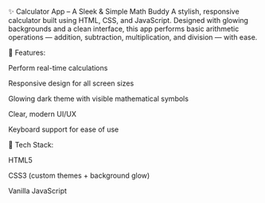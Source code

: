 ✨ Calculator App – A Sleek & Simple Math Buddy
A stylish, responsive calculator built using HTML, CSS, and JavaScript. Designed with glowing backgrounds and a clean interface, this app performs basic arithmetic operations — addition, subtraction, multiplication, and division — with ease.

🔢 Features:

Perform real-time calculations

Responsive design for all screen sizes

Glowing dark theme with visible mathematical symbols

Clear, modern UI/UX

Keyboard support for ease of use

🚀 Tech Stack:

HTML5

CSS3 (custom themes + background glow)

Vanilla JavaScript
